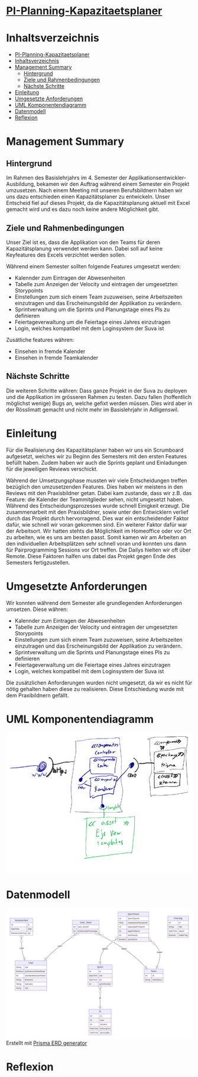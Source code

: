 # [PI-Planning-Kapazitaetsplaner](https://kapazitaetsplaner.atlassian.net/)

# Inhaltsverzeichnis

- [PI-Planning-Kapazitaetsplaner](#pi-planning-kapazitaetsplaner)
- [Inhaltsverzeichnis](#inhaltsverzeichnis)
- [Management Summary](#management-summary)
  - [Hintergrund](#hintergrund)
  - [Ziele und Rahmenbedingungen](#ziele-und-rahmenbedingungen)
  - [Nächste Schritte](#nächste-schritte)
- [Einleitung](#einleitung)
- [Umgesetzte Anforderungen](#umgesetzte-anforderungen)
- [UML Komponentendiagramm](#uml-komponentendiagramm)
- [Datenmodell](#datenmodell)
- [Reflexion](#reflexion)
# Management Summary
## Hintergrund
Im Rahmen des Basislehrjahrs im 4. Semester der Applikationsentwickler-Ausbildung, bekamen wir den Auftrag während einem Semester ein Projekt umzusetzen. Nach einem Meeting mit unseren Berufsbildnern haben wir uns dazu entschieden einen Kapazitätsplaner zu entwickeln. Unser Entscheid fiel auf dieses Projekt, da die Kapazitätsplanung aktuell mit Excel gemacht wird und es dazu noch keine andere Möglichkeit gibt.

## Ziele und Rahmenbedingungen
Unser Ziel ist es, dass die Applikation von den Teams für deren Kapazitätsplanung verwendet werden kann. Dabei soll auf keine Keyfeatures des Excels verzichtet werden sollen.

Während einem Semester sollten folgende Features umgesetzt werden:
- Kalennder zum Eintragen der Abwesenheiten
- Tabelle zum Anzeigen der Velocity und eintragen der umgesetzten Storypoints
- Einstellungen zum sich einem Team zuzuweisen, seine Arbeitszeiten einzutragen und das Erscheinungsbild der Applikation zu verändern.
- Sprintverwaltung um die Sprints und Planungstage eines PIs zu definieren
- Feiertageverwaltung um die Feiertage eines Jahres einzutragen
- Login, welches kompatibel mit dem Loginsystem der Suva ist

Zusätliche features währen:
- Einsehen in fremde Kalender
- Einsehen in fremde Teamkalender

## Nächste Schritte
Die weiteren Schritte währen: Dass ganze Projekt in der Suva zu deployen und die Applikation im grösseren Rahmen zu testen. Dazu fallen (hoffentlich möglichst wenige) Bugs an, welche gefixt werden müssen. Dies wird aber in der Rösslimatt gemacht und nicht mehr im Basislehrjahr in Adligenswil.

# Einleitung
Für die Realisierung des Kapazitätsplaner haben wir uns ein Scrumboard aufgesetzt, welches wir zu Beginn des Semesters mit den ersten Features befüllt haben. Zudem haben wir auch die Sprints geplant und Einladungen für die jeweiligen Reviews verschickt.

Während der Umsetzungsphase mussten wir viele Entscheidungen treffen bezüglich den umzusetzenden Features. Dies haben wir meistens in den Reviews mit den Praxisbildner getan. Dabei kam zustande, dass wir z.B. das Feature: die Kalender der Teammitglieder sehen, nicht umgesetzt haben. Während des Entscheidungsprozesses wurde schnell Einigkeit erzeugt. Die zusammenarbeit mit den Praxisbildner, sowie unter den Entwicklern verlief durch das Projekt durch hervorragend. Dies war ein entscheidender Faktor dafür, wie schnell wir voran gekommen sind. Ein weiterer Faktor dafür war der Arbeitsort. Wir hatten stehts die Möglichkeit im Homeoffice oder vor Ort zu arbeiten, wie es uns am besten passt. Somit kamen wir am Arbeiten an den individuellen Arbeitsplätzen sehr schnell voran und konnten uns dann für Pairprogramming Sessions vor Ort treffen. Die Dailys hielten wir oft über Remote. Diese Faktoren halfen uns dabei das Projekt gegen Ende des Semesters fertigzustellen.



# Umgesetzte Anforderungen
Wir konnten während dem Semester alle grundlegenden Anforderungen umsetzen. Diese währen:
- Kalennder zum Eintragen der Abwesenheiten
- Tabelle zum Anzeigen der Velocity und eintragen der umgesetzten Storypoints
- Einstellungen zum sich einem Team zuzuweisen, seine Arbeitszeiten einzutragen und das Erscheinungsbild der Applikation zu verändern.
- Sprintverwaltung um die Sprints und Planungstage eines PIs zu definieren
- Feiertageverwaltung um die Feiertage eines Jahres einzutragen
- Login, welches kompatibel mit dem Loginsystem der Suva ist

Die zusätzlichen Anforderungen wurden nicht umgesetzt, da wir es nicht für nötig gehalten haben diese zu realisieren. Diese Entschiedung wurde mit dem Praxibildnern gefällt.

# UML Komponentendiagramm
![](docImgs/komponenten-diagramm.png)
# Datenmodell
![](docImgs/prisma-erd.svg)
Erstellt mit <a href="https://prisma-erd.simonknott.de/">Prisma ERD generator</a>
# Reflexion